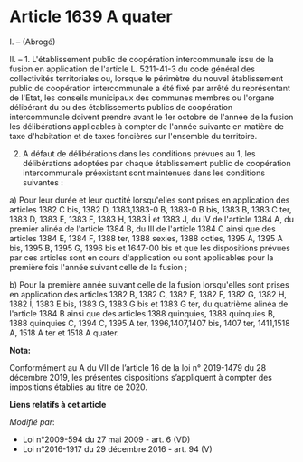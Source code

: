 # Article 1639 A quater

I. – (Abrogé)

II. – 1. L'établissement public de coopération intercommunale issu de la fusion en application de l'article L. 5211-41-3 du
code général des collectivités territoriales ou, lorsque le périmètre du nouvel établissement public de coopération
intercommunale a été fixé par arrêté du représentant de l'Etat, les conseils municipaux des communes membres ou l'organe
délibérant du ou des établissements publics de coopération intercommunale doivent prendre avant le 1er octobre de l'année de
la fusion les délibérations applicables à compter de l'année suivante en matière de taxe d'habitation et de taxes foncières
sur l'ensemble du territoire.

2. A défaut de délibérations dans les conditions prévues au 1, les délibérations adoptées par chaque établissement public de
coopération intercommunale préexistant sont maintenues dans les conditions suivantes :

a) Pour leur durée et leur quotité lorsqu'elles sont prises en application des articles 1382 C bis, 1382 D, 1383,1383-0 B,
1383-0 B bis, 1383 B, 1383 C ter, 1383 D, 1383 E, 1383 F, 1383 H, 1383 İ et 1383 J, du IV de l'article 1384 A, du premier
alinéa de l'article 1384 B, du III de l'article 1384 C ainsi que des articles 1384 E, 1384 F, 1388 ter, 1388 sexies, 1388
octies, 1395 A, 1395 A bis, 1395 B, 1395 G, 1396 bis et 1647-00 bis et que les dispositions prévues par ces articles sont en
cours d'application ou sont applicables pour la première fois l'année suivant celle de la fusion ;

b) Pour la première année suivant celle de la fusion lorsqu'elles sont prises en application des articles 1382 B, 1382 C,
1382 E, 1382 F, 1382 G, 1382 H, 1382 İ, 1383 E bis, 1383 G, 1383 G bis et 1383 G ter, du quatrième alinéa de l'article 1384 B
ainsi que des articles 1388 quinquies, 1388 quinquies B, 1388 quinquies C, 1394 C, 1395 A ter, 1396,1407,1407 bis, 1407 ter,
1411,1518 A, 1518 A ter et 1518 A quater.

**Nota:**

Conformément au A du VII de l’article 16 de la loi n° 2019-1479 du 28 décembre 2019, les présentes dispositions s’appliquent
à compter des impositions établies au titre de 2020.

**Liens relatifs à cet article**

_Modifié par_:

  - Loi n°2009-594 du 27 mai 2009 - art. 6 (VD)
  - Loi n°2016-1917 du 29 décembre 2016 - art. 94 (V)
